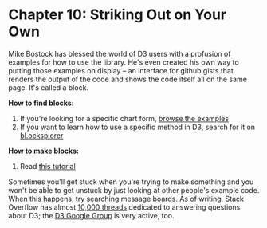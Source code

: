 Chapter 10: Striking Out on Your Own
==========

Mike Bostock has blessed the world of D3 users with a profusion of examples for how to use the library. He's even created his own way to putting those examples on display – an interface for github gists that renders the output of the code and shows the code itself all on the same page. It's called a block.

__How to find blocks:__

1. If you're looking for a specific chart form, [browse the examples](https://github.com/mbostock/d3/wiki/Gallery)
2. If you want to learn how to use a specific method in D3, search for it on [bl.ocksplorer](http://bl.ocksplorer.org/)

__How to make blocks:__

1. Read [this tutorial](http://bost.ocks.org/mike/block/)

Sometimes you'll get stuck when you're trying to make something and you won't be able to get unstuck by just looking at other people's example code. When this happens, try searching message boards. As of writing, Stack Overflow has almost [10,000 threads](http://stackoverflow.com/questions/tagged/d3.js) dedicated to answering questions about D3; the [D3 Google Group](https://groups.google.com/forum/#!forum/d3-js) is very active, too.
